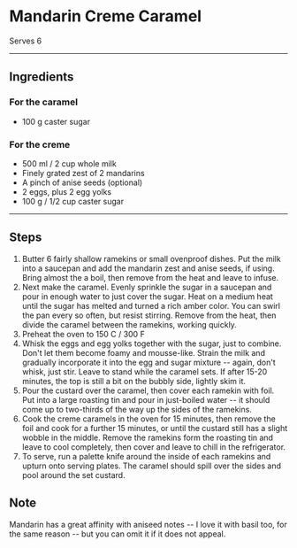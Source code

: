 # Mandarin Creme Caramel

Serves 6

---

## Ingredients

### For the caramel
* 100 g caster sugar

### For the creme
* 500 ml / 2 cup whole milk
* Finely grated zest of 2 mandarins
* A pinch of anise seeds (optional)
* 2 eggs, plus 2 egg yolks
* 100 g / 1/2 cup caster sugar

---

## Steps

1.  Butter 6 fairly shallow ramekins or small ovenproof dishes. Put the milk into a saucepan and add the mandarin zest and anise seeds, if using. Bring almost the a boil, then remove from the heat and leave to infuse.
2.  Next make the caramel. Evenly sprinkle the sugar in a saucepan and pour in enough water to just cover the sugar. Heat on a medium heat until the sugar has melted and turned a rich amber color. You can swirl the pan every so often, but resist stirring. Remove from the heat, then divide the caramel between the ramekins, working quickly.
3.  Preheat the oven to 150 C / 300 F
4.  Whisk the eggs and egg yolks together with the sugar, just to combine. Don't let them become foamy and mousse-like. Strain the milk and gradually incorporate it into the egg and sugar mixture -- again, don't whisk, just stir. Leave to stand while the caramel sets. If after 15-20 minutes, the top is still a bit on the bubbly side, lightly skim it.
5.  Pour the custard over the caramel, then cover each ramekin with foil. Put into a large roasting tin and pour in just-boiled water -- it should come up to two-thirds of the way up the sides of the ramekins.
6.  Cook the creme caramels in the oven for 15 minutes, then remove the foil and cook for a further 15 minutes, or until the custard still has a slight wobble in the middle. Remove the ramekins form the roasting tin and leave to cool completely, then cover and leave to chill in the refrigerator.
7.  To serve, run a palette knife around the inside of each ramekins and upturn onto serving plates. The caramel should spill over the sides and pool around the set custard.

## Note

Mandarin has a great affinity with aniseed notes -- I love it with basil too, for the same reason -- but you can omit it if it does not appeal.